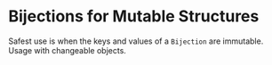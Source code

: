 # Bijections for Mutable Structures

Safest use is when the keys and values of a `Bijection` are immutable. 
Usage with changeable objects.
